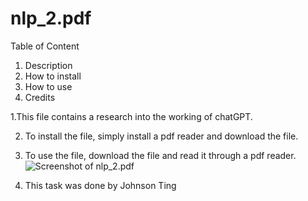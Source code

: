 # nlp_2.pdf


Table of Content
1. Description
2. How to install
3. How to use
4. Credits



1.This file contains a research into the working of chatGPT.

2. To install the file, simply install a pdf reader and download the file.

3. To use the file, download the file and read it through a pdf reader.
![Screenshot of nlp_2.pdf](https://github.com/JohnsonTing/finalCapstone/screenshot_2.png?raw=true)




4. This task was done by Johnson Ting

